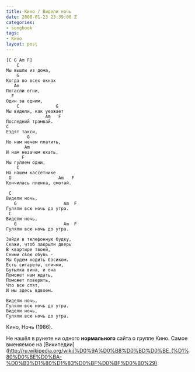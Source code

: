```yaml
---
title: Кино / Видели ночь
date: 2008-01-23 23:39:00 Z
categories:
- songbook
tags:
- Кино
layout: post
---
```


	[C G Am F]
		C
	Мы вышли из дома,
		G
	Когда во всех окнах
	   Am
	Погасли огни,
	  F
	Один за одним,
		C              G
	Мы видели, как уезжает
		           Am   F
	Последний трамвай.
	C
	Ездят такси,
		    G
	Но нам нечем платить,
		   Am
	И нам незачем ехать,
		  F
	Мы гуляем одни,
		C
	На нашем кассетнике
	 G                  Am   F
	Кончилась пленка, смотай.

	 C  
	Видели ночь,
	   G                  Am  F
	Гуляли всю ночь до утра.
	 C  
	Видели ночь,
	   G                  Am  F
	Гуляли всю ночь до утра.

	Зайди в телефонную будку,
	Скажи, чтоб закрыли дверь
	В квартире твоей,
	Сними свою обувь -
	Мы будем ходить босиком.
	Есть сигареты, спички,
	Бутылка вина, и она
	Поможет нам ждать,
	Поможет поверить,
	Что все спят,
	И мы здесь вдвоем.

	Видели ночь,
	Гуляли всю ночь до утра.
	Видели ночь,
	Гуляли всю ночь до утра.

Кино, Ночь (1986).

Не нашёл в рунете ни одного **нормального** сайта о группе Кино. Самое вменяемое на [Википедии](http://ru.wikipedia.org/wiki/%D0%9A%D0%B8%D0%BD%D0%BE_(%D1%80%D0%BE%D0%BA-%D0%B3%D1%80%D1%83%D0%BF%D0%BF%D0%B0%29)

